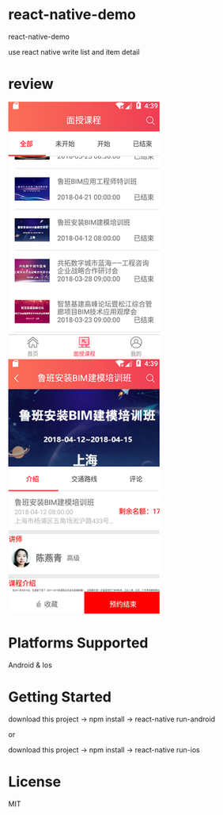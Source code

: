# react-native-demo
react-native-demo

use react native write list and item detail
# review
![review](https://github.com/huangnan78100/react-native-demo/blob/master/review-image/2.png)	![review](https://github.com/huangnan78100/react-native-demo/blob/master/review-image/1.png) 
# Platforms Supported
  Android & Ios
# Getting Started
 download this project -> npm install -> react-native run-android
 
 or
 
 download this project -> npm install -> react-native run-ios
# License
MIT
